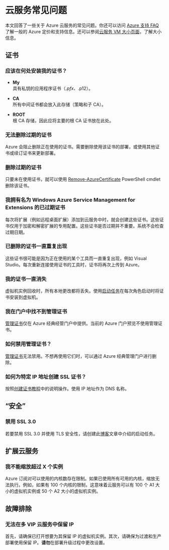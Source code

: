 <properties
	pageTitle="云服务常见问题 | Azure"
	description="有关云服务的常见问题。"
	services="cloud-services"
	documentationCenter=""
	authors="Thraka"
	manager="timlt"
	editor=""/>  


<tags
	ms.service="cloud-services"
	ms.workload="tbd"
	ms.tgt_pltfrm="na"
	ms.devlang="na"
	ms.topic="article"
	ms.date="11/16/2016"
	wacn.date="12/05/2016"
	ms.author="adegeo"/>  


# 云服务常见问题
本文回答了一些关于 Azure 云服务的常见问题。你还可以访问 [Azure 支持 FAQ](http://go.microsoft.com/fwlink/?LinkID=185083) 了解一般的 Azure 定价和支持信息。还可以参阅[云服务 VM 大小页面](/documentation/articles/cloud-services-sizes-specs/)，了解大小信息。

## 证书

### 应该在何处安装我的证书？

- **My**  
 具有私钥的应用程序证书（*.pfx、*.p12）。

- **CA**  
所有中间证书都会放入此存储（策略和子 CA）。

- **ROOT**  
根 CA 存储，因此应将主要的根 CA 证书放在此处。

### 无法删除过期的证书

Azure 会阻止删除正在使用的证书。需要删除使用该证书的部署，或使用其他证书或续订证书来更新部署。

### 删除过期的证书

只要未在使用证书，就可以使用 [Remove-AzureCertificate](https://msdn.microsoft.com/zh-cn/library/azure/mt589145.aspx) PowerShell cmdlet 删除该证书。

### 我拥有名为 Windows Azure Service Management for Extensions 的已过期证书

每次将扩展（例如远程桌面扩展）添加到云服务中时，就会创建这些证书。这些证书仅用于加密和解密扩展的专用配置。这些证书是否过期并不重要。系统不会检查过期日期。

### 已删除的证书一直重复出现

这些证书很可能是因为正在使用的某个工具而一直重复出现，例如 Visual Studio。每次重新连接使用证书的工具时，证书将再次上传到 Azure。

### 我的证书一直消失

虚拟机实例回收时，所有本地更改都将丢失。使用[启动任务](/documentation/articles/cloud-services-startup-tasks/)在每次角色启动时将证书安装到虚拟机。

### 我在门户中找不到管理证书

[管理证书](/documentation/articles/azure-api-management-certs/)仅在 Azure 经典经管门户中提供。当前的 Azure 门户预览不使用管理证书。

### 如何禁用管理证书？

[管理证书](/documentation/articles/azure-api-management-certs/)无法禁用。不想再使用它们时，可以通过 Azure 经典管理门户进行删除。

### 如何为特定 IP 地址创建 SSL 证书？
按照[创建证书教程](/documentation/articles/cloud-services-certs-create/)中的说明操作。使用 IP 地址作为 DNS 名称。

## “安全”
### 禁用 SSL 3.0
若要禁用 SSL 3.0 并使用 TLS 安全性，请创建此[博客](https://azure.microsoft.com/zh-CN/blog/how-to-disable-ssl-3-0-in-azure-websites-roles-and-virtual-machines/)文章中介绍的启动任务。

## 扩展云服务
### 我不能缩放超过 X 个实例
Azure 订阅对可以使用的内核数存在限制。如果已使用所有可用的内核，缩放无法执行。例如，如果有 100 个内核的限制，这意味着云服务可以有 100 个 A1 大小的虚拟机实例或 50 个 A2 大小的虚拟机实例。

## 故障排除

### 无法在多 VIP 云服务中保留 IP

首先，请确保已打开想要为其保留 IP 的虚拟机实例。其次，请确保为过渡和生产部署使用保留 IP。**请勿**在部署升级过程中更改设置。

<!---HONumber=Mooncake_1128_2016-->